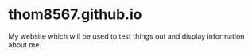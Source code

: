 # thom8567.github.io
My website which will be used to test things out and display information about me.
